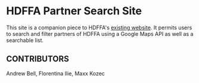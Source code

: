 # HDFFA Partner Search Site

This site is a companion piece to HDFFA's [existing website](https://www.hdffa.org/). It permits users to search and filter partners of HDFFA using a Google Maps API as well as a searchable list.

## CONTRIBUTORS

Andrew Bell, Florentina Ilie, Maxx Kozec